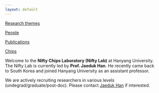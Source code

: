```yaml
---
layout: default
---
```


[Research themes](./research.html)

[People](./people.html)

[Publications](./publications.html)

[Chips](./chips.html)

Welcome to the **Nifty Chips Laboratory (Nifty Lab)** at Hanyang University. 
The Nifty Lab is currently led by **Prof. Jaeduk Han**. 
He recently came back to South Korea and joined Hanyang University as an assistant professor.

We are actively recruiting researchers in various levels (undegrad/graduate/post-doc). 
Please contact [Jaeduk Han](jdhan@eecs.berkeley.edu) if interested.
